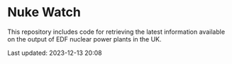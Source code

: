 # Nuke Watch

This repository includes code for retrieving the latest information available on the output of EDF nuclear power plants in the UK.

Last updated: 2023-12-13 20:08